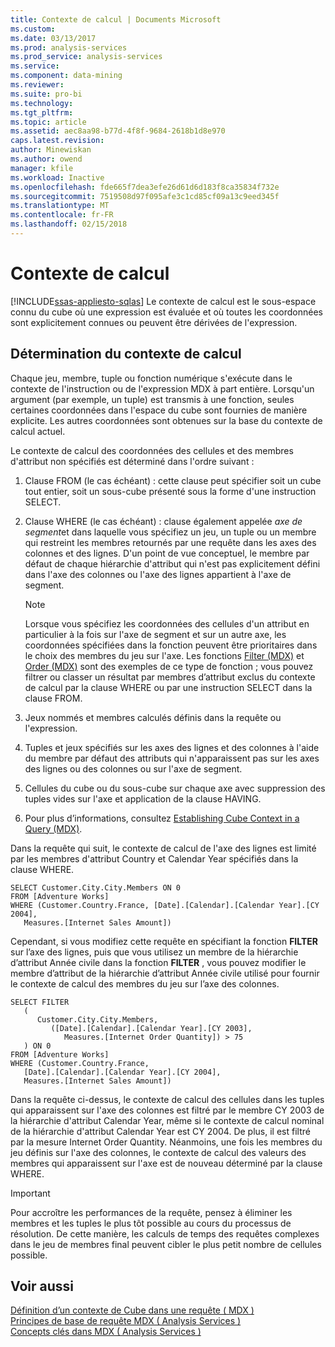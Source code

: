 ```yaml
---
title: Contexte de calcul | Documents Microsoft
ms.custom: 
ms.date: 03/13/2017
ms.prod: analysis-services
ms.prod_service: analysis-services
ms.service: 
ms.component: data-mining
ms.reviewer: 
ms.suite: pro-bi
ms.technology: 
ms.tgt_pltfrm: 
ms.topic: article
ms.assetid: aec8aa98-b77d-4f8f-9684-2618b1d8e970
caps.latest.revision: 
author: Minewiskan
ms.author: owend
manager: kfile
ms.workload: Inactive
ms.openlocfilehash: fde665f7dea3efe26d61d6d183f8ca35834f732e
ms.sourcegitcommit: 7519508d97f095afe3c1cd85cf09a13c9eed345f
ms.translationtype: MT
ms.contentlocale: fr-FR
ms.lasthandoff: 02/15/2018
---
```

# <a name="calculation-context"></a>Contexte de calcul
[!INCLUDE[ssas-appliesto-sqlas](../../../includes/ssas-appliesto-sqlas.md)]
Le contexte de calcul est le sous-espace connu du cube où une expression est évaluée et où toutes les coordonnées sont explicitement connues ou peuvent être dérivées de l'expression.  
  
## <a name="determining-the-calculation-context"></a>Détermination du contexte de calcul  
 Chaque jeu, membre, tuple ou fonction numérique s'exécute dans le contexte de l'instruction ou de l'expression MDX à part entière. Lorsqu'un argument (par exemple, un tuple) est transmis à une fonction, seules certaines coordonnées dans l'espace du cube sont fournies de manière explicite. Les autres coordonnées sont obtenues sur la base du contexte de calcul actuel.  
  
 Le contexte de calcul des coordonnées des cellules et des membres d'attribut non spécifiés est déterminé dans l'ordre suivant :  
  
1.  Clause FROM (le cas échéant) : cette clause peut spécifier soit un cube tout entier, soit un sous-cube présenté sous la forme d'une instruction SELECT.  
  
2.  Clause WHERE (le cas échéant) : clause également appelée *axe de segment*et dans laquelle vous spécifiez un jeu, un tuple ou un membre qui restreint les membres retournés par une requête dans les axes des colonnes et des lignes. D'un point de vue conceptuel, le membre par défaut de chaque hiérarchie d'attribut qui n'est pas explicitement défini dans l'axe des colonnes ou l'axe des lignes appartient à l'axe de segment.  
  
    > [!NOTE]  
    >  Lorsque vous spécifiez les coordonnées des cellules d'un attribut en particulier à la fois sur l'axe de segment et sur un autre axe, les coordonnées spécifiées dans la fonction peuvent être prioritaires dans le choix des membres du jeu sur l'axe. Les fonctions [Filter (MDX)](../../../mdx/filter-mdx.md) et [Order (MDX)](../../../mdx/order-mdx.md) sont des exemples de ce type de fonction ; vous pouvez filtrer ou classer un résultat par membres d’attribut exclus du contexte de calcul par la clause WHERE ou par une instruction SELECT dans la clause FROM.  
  
3.  Jeux nommés et membres calculés définis dans la requête ou l'expression.  
  
4.  Tuples et jeux spécifiés sur les axes des lignes et des colonnes à l'aide du membre par défaut des attributs qui n'apparaissent pas sur les axes des lignes ou des colonnes ou sur l'axe de segment.  
  
5.  Cellules du cube ou du sous-cube sur chaque axe avec suppression des tuples vides sur l'axe et application de la clause HAVING.  
  
6.  Pour plus d’informations, consultez [Establishing Cube Context in a Query &#40;MDX&#41;](../../../analysis-services/multidimensional-models/mdx/establishing-cube-context-in-a-query-mdx.md).  
  
 Dans la requête qui suit, le contexte de calcul de l'axe des lignes est limité par les membres d'attribut Country et Calendar Year spécifiés dans la clause WHERE.  
  
```  
SELECT Customer.City.City.Members ON 0  
FROM [Adventure Works]  
WHERE (Customer.Country.France, [Date].[Calendar].[Calendar Year].[CY 2004],  
   Measures.[Internet Sales Amount])  
```  
  
 Cependant, si vous modifiez cette requête en spécifiant la fonction **FILTER** sur l’axe des lignes, puis que vous utilisez un membre de la hiérarchie d’attribut Année civile dans la fonction **FILTER** , vous pouvez modifier le membre d’attribut de la hiérarchie d’attribut Année civile utilisé pour fournir le contexte de calcul des membres du jeu sur l’axe des colonnes.  
  
```  
SELECT FILTER  
   (  
      Customer.City.City.Members,   
         ([Date].[Calendar].[Calendar Year].[CY 2003],  
            Measures.[Internet Order Quantity]) > 75   
   ) ON 0  
FROM [Adventure Works]  
WHERE (Customer.Country.France,  
   [Date].[Calendar].[Calendar Year].[CY 2004],  
   Measures.[Internet Sales Amount])  
```  
  
 Dans la requête ci-dessus, le contexte de calcul des cellules dans les tuples qui apparaissent sur l'axe des colonnes est filtré par le membre CY 2003 de la hiérarchie d'attribut Calendar Year, même si le contexte de calcul nominal de la hiérarchie d'attribut Calendar Year est CY 2004. De plus, il est filtré par la mesure Internet Order Quantity. Néanmoins, une fois les membres du jeu définis sur l'axe des colonnes, le contexte de calcul des valeurs des membres qui apparaissent sur l'axe est de nouveau déterminé par la clause WHERE.  
  
> [!IMPORTANT]  
>  Pour accroître les performances de la requête, pensez à éliminer les membres et les tuples le plus tôt possible au cours du processus de résolution. De cette manière, les calculs de temps des requêtes complexes dans le jeu de membres final peuvent cibler le plus petit nombre de cellules possible.  
  
## <a name="see-also"></a>Voir aussi  
 [Définition d’un contexte de Cube dans une requête &#40; MDX &#41;](../../../analysis-services/multidimensional-models/mdx/establishing-cube-context-in-a-query-mdx.md)   
 [Principes de base de requête MDX &#40; Analysis Services &#41;](../../../analysis-services/multidimensional-models/mdx/mdx-query-fundamentals-analysis-services.md)   
 [Concepts clés dans MDX &#40; Analysis Services &#41;](../../../analysis-services/multidimensional-models/mdx/key-concepts-in-mdx-analysis-services.md)  
  
  
